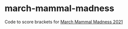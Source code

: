 # march-mammal-madness

Code to score brackets for [March Mammal Madness 2021](https://libguides.asu.edu/MarchMammalMadness/2021MMM)
